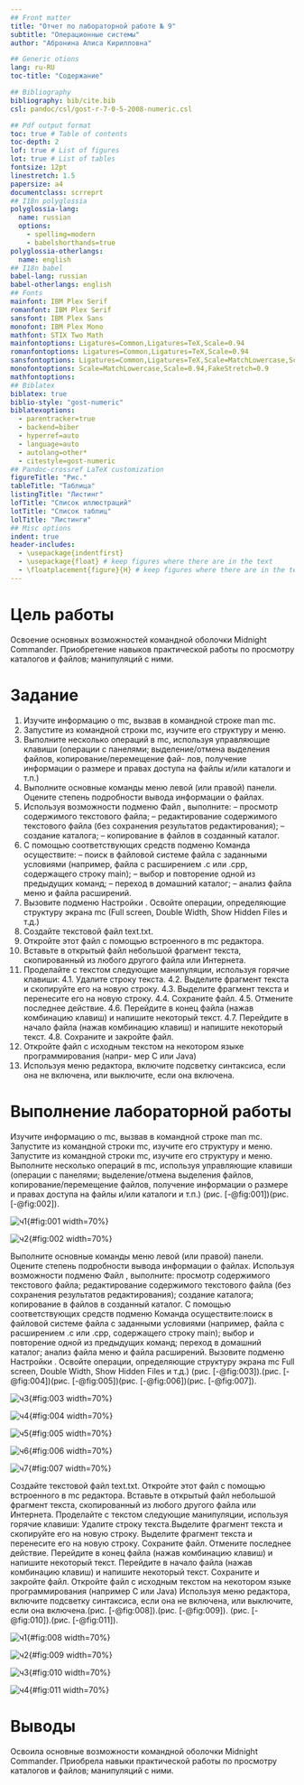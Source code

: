 ```yaml
---
## Front matter
title: "Отчет по лабораторной работе № 9"
subtitle: "Операционные системы"
author: "Абронина Алиса Кирилловна"

## Generic otions
lang: ru-RU
toc-title: "Содержание"

## Bibliography
bibliography: bib/cite.bib
csl: pandoc/csl/gost-r-7-0-5-2008-numeric.csl

## Pdf output format
toc: true # Table of contents
toc-depth: 2
lof: true # List of figures
lot: true # List of tables
fontsize: 12pt
linestretch: 1.5
papersize: a4
documentclass: scrreprt
## I18n polyglossia
polyglossia-lang:
  name: russian
  options:
	- spelling=modern
	- babelshorthands=true
polyglossia-otherlangs:
  name: english
## I18n babel
babel-lang: russian
babel-otherlangs: english
## Fonts
mainfont: IBM Plex Serif
romanfont: IBM Plex Serif
sansfont: IBM Plex Sans
monofont: IBM Plex Mono
mathfont: STIX Two Math
mainfontoptions: Ligatures=Common,Ligatures=TeX,Scale=0.94
romanfontoptions: Ligatures=Common,Ligatures=TeX,Scale=0.94
sansfontoptions: Ligatures=Common,Ligatures=TeX,Scale=MatchLowercase,Scale=0.94
monofontoptions: Scale=MatchLowercase,Scale=0.94,FakeStretch=0.9
mathfontoptions:
## Biblatex
biblatex: true
biblio-style: "gost-numeric"
biblatexoptions:
  - parentracker=true
  - backend=biber
  - hyperref=auto
  - language=auto
  - autolang=other*
  - citestyle=gost-numeric
## Pandoc-crossref LaTeX customization
figureTitle: "Рис."
tableTitle: "Таблица"
listingTitle: "Листинг"
lofTitle: "Список иллюстраций"
lotTitle: "Список таблиц"
lolTitle: "Листинги"
## Misc options
indent: true
header-includes:
  - \usepackage{indentfirst}
  - \usepackage{float} # keep figures where there are in the text
  - \floatplacement{figure}{H} # keep figures where there are in the text
---
```


# Цель работы

Освоение основных возможностей командной оболочки Midnight Commander. Приобретение навыков практической работы по просмотру каталогов и файлов; манипуляций с ними.

# Задание


1. Изучите информацию о mc, вызвав в командной строке man mc.
2. Запустите из командной строки mc, изучите его структуру и меню.
3. Выполните несколько операций в mc, используя управляющие клавиши (операции
с панелями; выделение/отмена выделения файлов, копирование/перемещение фай-
лов, получение информации о размере и правах доступа на файлы и/или каталоги
и т.п.)
4. Выполните основные команды меню левой (или правой) панели. Оцените степень
подробности вывода информации о файлах.
5. Используя возможности подменю Файл , выполните:
– просмотр содержимого текстового файла;
– редактирование содержимого текстового файла (без сохранения результатов
редактирования);
– создание каталога;
– копирование в файлов в созданный каталог.
6. С помощью соответствующих средств подменю Команда осуществите:
– поиск в файловой системе файла с заданными условиями (например, файла
с расширением .c или .cpp, содержащего строку main);
– выбор и повторение одной из предыдущих команд;
– переход в домашний каталог;
– анализ файла меню и файла расширений.
7. Вызовите подменю Настройки . Освойте операции, определяющие структуру экрана mc
(Full screen, Double Width, Show Hidden Files и т.д.)
1. Создайте текстовой файл text.txt.
2. Откройте этот файл с помощью встроенного в mc редактора.
3. Вставьте в открытый файл небольшой фрагмент текста, скопированный из любого
другого файла или Интернета.
4. Проделайте с текстом следующие манипуляции, используя горячие клавиши:
4.1. Удалите строку текста.
4.2. Выделите фрагмент текста и скопируйте его на новую строку.
4.3. Выделите фрагмент текста и перенесите его на новую строку.
4.4. Сохраните файл.
4.5. Отмените последнее действие.
4.6. Перейдите в конец файла (нажав комбинацию клавиш) и напишите некоторый
текст.
4.7. Перейдите в начало файла (нажав комбинацию клавиш) и напишите некоторый
текст.
4.8. Сохраните и закройте файл.
5. Откройте файл с исходным текстом на некотором языке программирования (напри-
мер C или Java)
6. Используя меню редактора, включите подсветку синтаксиса, если она не включена,
или выключите, если она включена.

# Выполнение лабораторной работы

Изучите информацию о mc, вызвав в командной строке man mc. Запустите из командной строки mc, изучите его структуру и меню. Запустите из командной строки mc, изучите его структуру и меню. Выполните несколько операций в mc, используя управляющие клавиши (операции с панелями; выделение/отмена выделения файлов, копирование/перемещение файлов, получение информации о размере и правах доступа на файлы и/или каталоги и т.п.) (рис. [-@fig:001])(рис. [-@fig:002]).

![ч1](image/1){#fig:001 width=70%}


![ч2](image/2){#fig:002 width=70%}

Выполните основные команды меню левой (или правой) панели. Оцените степень подробности вывода информации о файлах. Используя возможности подменю Файл , выполните: просмотр содержимого текстового файла; редактирование содержимого текстового файла (без сохранения результатов редактирования); создание каталога; копирование в файлов в созданный каталог. С помощью соответствующих средств подменю Команда осуществите:поиск в файловой системе файла с заданными условиями (например, файла с расширением .c или .cpp, содержащего строку main);  выбор и повторение одной из предыдущих команд; переход в домашний каталог; анализ файла меню и файла расширений. Вызовите подменю Настройки . Освойте операции, определяющие структуру экрана mc Full screen, Double Width, Show Hidden Files и т.д.) (рис. [-@fig:003]).(рис. [-@fig:004])(рис. [-@fig:005])(рис. [-@fig:006])(рис. [-@fig:007]).

![ч3](image/3){#fig:003 width=70%}


![ч4](image/4){#fig:004 width=70%}


![ч5](image/5){#fig:005 width=70%}


![ч6](image/6){#fig:006 width=70%}
                                                              

![ч7](image/7){#fig:007 width=70%}

Создайте текстовой файл text.txt. Откройте этот файл с помощью встроенного в mc редактора. Вставьте в открытый файл небольшой фрагмент текста, скопированный из любого другого файла или Интернета. Проделайте с текстом следующие манипуляции, используя горячие клавиши: Удалите строку текста.Выделите фрагмент текста и скопируйте его на новую строку. Выделите фрагмент текста и перенесите его на новую строку. Сохраните файл. Отмените последнее действие. Перейдите в конец файла (нажав комбинацию клавиш) и напишите некоторый текст. Перейдите в начало файла (нажав комбинацию клавиш) и напишите некоторый текст. Сохраните и закройте файл. Откройте файл с исходным текстом на некотором языке программирования (например C или Java) Используя меню редактора, включите подсветку синтаксиса, если она не включена, или выключите, если она включена.(рис. [-@fig:008]).(рис. [-@fig:009]). (рис. [-@fig:010]).(рис. [-@fig:011]).

![ч1](image/8){#fig:008 width=70%}


![ч2](image/9){#fig:009 width=70%}
                                                                                                    

![ч3](image/10){#fig:010 width=70%}


![ч4](image/11){#fig:011 width=70%}



# Выводы

Освоила основные возможности командной оболочки Midnight Commander. Приобрела навыки практической работы по просмотру каталогов и файлов; манипуляций с ними.


